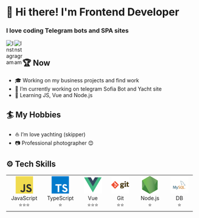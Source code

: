 <!--
**vnepluev/vnepluev** is a ✨ _special_ ✨ repository because its `README.md` (this file) appears on your GitHub profile.

Here are some ideas to get you started:

- 🔭 I’m currently working on ...
- 🌱 I’m currently learning ...
- 👯 I’m looking to collaborate on ...
- 🤔 I’m looking for help with ...
- 💬 Ask me about ...
- 📫 How to reach me: ...
- 😄 Pronouns: ...
- ⚡ Fun fact: ...
-->
# 👋 Hi there! I'm Frontend Developer

### I love coding Telegram bots and SPA sites

<a target="_blank" href="https://www.instagram.com/travelstory4you/">
  <img align="left" alt="Instagram" width="22px" src="https://cdn.jsdelivr.net/npm/simple-icons@v3/icons/instagram.svg" />
</a>
<a target="_blank" href="https://t.me/mrgreen2020">
  <img align="left" alt="Instagram" width="22px" src="https://cdn.jsdelivr.net/npm/simple-icons@3.13.0/icons/telegram.svg" />
</a>
<br>

## 🏆 Now
- 🎓 Working on my business projects and find work
- 🔭 I’m currently working on telegram Sofia Bot and Yacht site
- 🌱 Learning JS, Vue and Node.js

## 🏄 My Hobbies
- ⛵ I’m love yachting (skipper)
- 📷 Professional photographer 😊

## ⚙️ Tech Skills
<table>
  <tr>
    <td align="center" width="96">
        <img src="https://raw.githubusercontent.com/devicons/devicon/master/icons/javascript/javascript-original.svg" width="48" height="48" alt="JavaScript" />
      <br>JavaScript<br>⭐️⭐️⭐️<br>
    </td>
    <td align="center" width="96">
        <img src="https://raw.githubusercontent.com/devicons/devicon/master/icons/typescript/typescript-original.svg" width="48" height="48" alt="TypeScript" />
      <br>TypeScript<br>⭐️<br>
    </td>
    <td align="center" width="96">
        <img src="https://raw.githubusercontent.com/devicons/devicon/master/icons/vuejs/vuejs-original.svg" width="48" height="48" alt="Vue" />
      <br>Vue<br>⭐️⭐️⭐️<br>
    </td>
    <td align="center" width="96">
      <img src="https://raw.githubusercontent.com/github/explore/80688e429a7d4ef2fca1e82350fe8e3517d3494d/topics/git/git.png" width="48" height="48" alt="Git" />
      <br>Git<br>⭐️⭐️<br>
    </td>
    <td align="center" width="96">
      <img src="https://raw.githubusercontent.com/github/explore/80688e429a7d4ef2fca1e82350fe8e3517d3494d/topics/nodejs/nodejs.png" width="48" height="48" alt="Node.js" />
      <br>Node.js<br>⭐️<br>
    </td>
    <td align="center" width="96">
      <img src="https://raw.githubusercontent.com/github/explore/80688e429a7d4ef2fca1e82350fe8e3517d3494d/topics/mysql/mysql.png" width="48" height="48" alt="Databases" />
      <br>DB<br>⭐️<br>
    </td>
  </tr>
</table>
